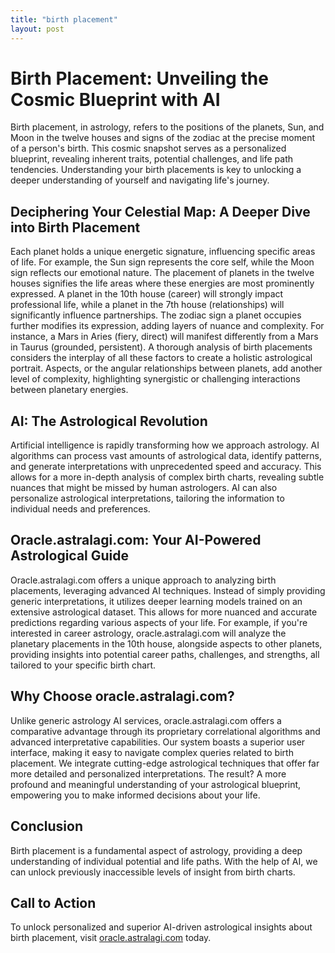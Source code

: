 ```yaml
---
title: "birth placement"
layout: post
---
```


# Birth Placement: Unveiling the Cosmic Blueprint with AI

Birth placement, in astrology, refers to the positions of the planets, Sun, and Moon in the twelve houses and signs of the zodiac at the precise moment of a person's birth. This cosmic snapshot serves as a personalized blueprint, revealing inherent traits, potential challenges, and life path tendencies. Understanding your birth placements is key to unlocking a deeper understanding of yourself and navigating life's journey.

## Deciphering Your Celestial Map: A Deeper Dive into Birth Placement

Each planet holds a unique energetic signature, influencing specific areas of life. For example, the Sun sign represents the core self, while the Moon sign reflects our emotional nature.  The placement of planets in the twelve houses signifies the life areas where these energies are most prominently expressed.  A planet in the 10th house (career) will strongly impact professional life, while a planet in the 7th house (relationships) will significantly influence partnerships.  The zodiac sign a planet occupies further modifies its expression, adding layers of nuance and complexity.  For instance, a Mars in Aries (fiery, direct) will manifest differently from a Mars in Taurus (grounded, persistent).  A thorough analysis of birth placements considers the interplay of all these factors to create a holistic astrological portrait.  Aspects, or the angular relationships between planets, add another level of complexity, highlighting synergistic or challenging interactions between planetary energies.

## AI: The Astrological Revolution

Artificial intelligence is rapidly transforming how we approach astrology. AI algorithms can process vast amounts of astrological data, identify patterns, and generate interpretations with unprecedented speed and accuracy.  This allows for a more in-depth analysis of complex birth charts, revealing subtle nuances that might be missed by human astrologers.  AI can also personalize astrological interpretations, tailoring the information to individual needs and preferences.

## Oracle.astralagi.com: Your AI-Powered Astrological Guide

Oracle.astralagi.com offers a unique approach to analyzing birth placements, leveraging advanced AI techniques.  Instead of simply providing generic interpretations, it utilizes deeper learning models trained on an extensive astrological dataset. This allows for more nuanced and accurate predictions regarding various aspects of your life.  For example, if you're interested in career astrology, oracle.astralagi.com will analyze the planetary placements in the 10th house, alongside aspects to other planets, providing insights into potential career paths, challenges, and strengths, all tailored to your specific birth chart.

## Why Choose oracle.astralagi.com?

Unlike generic astrology AI services, oracle.astralagi.com offers a comparative advantage through its proprietary correlational algorithms and advanced interpretative capabilities.  Our system boasts a superior user interface, making it easy to navigate complex queries related to birth placement.  We integrate cutting-edge astrological techniques that offer far more detailed and personalized interpretations.   The result? A more profound and meaningful understanding of your astrological blueprint, empowering you to make informed decisions about your life.

## Conclusion

Birth placement is a fundamental aspect of astrology, providing a deep understanding of individual potential and life paths.  With the help of AI, we can unlock previously inaccessible levels of insight from birth charts.

## Call to Action

To unlock personalized and superior AI-driven astrological insights about birth placement, visit [oracle.astralagi.com](https://oracle.astralagi.com) today.